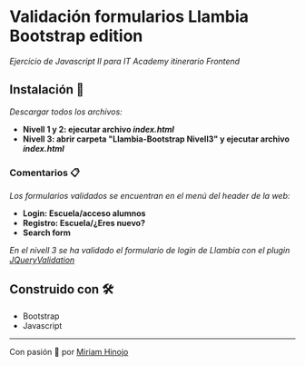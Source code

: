 # Validación formularios Llambia Bootstrap edition

_Ejercicio de Javascript II para IT Academy itinerario Frontend_

## Instalación 🔧

_Descargar todos los archivos:_
* **Nivell 1 y 2: ejecutar archivo _index.html_**
* **Nivell 3: abrir carpeta "Llambia-Bootstrap Nivell3" y ejecutar archivo _index.html_**

### Comentarios 📋

_Los formularios validados se encuentran en el menú del header de la web:_
* **Login: Escuela/acceso alumnos**
* **Registro: Escuela/¿Eres nuevo?**
* **Search form**

_En el nivell 3 se ha validado el formulario de login de Llambia con el plugin [JQueryValidation](https://jqueryvalidation.org/)_

## Construido con 🛠️

* Bootstrap
* Javascript

---

Con pasión 🚀 por [Miriam Hinojo](https://github.com/stilografica/)

